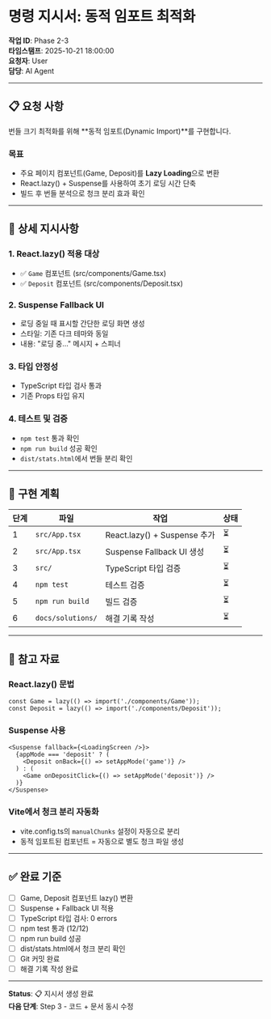 # 명령 지시서: 동적 임포트 최적화

**작업 ID**: Phase 2-3  
**타임스탬프**: 2025-10-21 18:00:00  
**요청자**: User  
**담당**: AI Agent

---

## 📋 요청 사항

번들 크기 최적화를 위해 **동적 임포트(Dynamic Import)**를 구현합니다.

### 목표
- 주요 페이지 컴포넌트(Game, Deposit)를 **Lazy Loading**으로 변환
- React.lazy() + Suspense를 사용하여 초기 로딩 시간 단축
- 빌드 후 번들 분석으로 청크 분리 효과 확인

---

## 🎯 상세 지시사항

### 1. React.lazy() 적용 대상
- ✅ `Game` 컴포넌트 (src/components/Game.tsx)
- ✅ `Deposit` 컴포넌트 (src/components/Deposit.tsx)

### 2. Suspense Fallback UI
- 로딩 중일 때 표시할 간단한 로딩 화면 생성
- 스타일: 기존 다크 테마와 동일
- 내용: "로딩 중..." 메시지 + 스피너

### 3. 타입 안정성
- TypeScript 타입 검사 통과
- 기존 Props 타입 유지

### 4. 테스트 및 검증
- `npm test` 통과 확인
- `npm run build` 성공 확인
- `dist/stats.html`에서 번들 분리 확인

---

## 📝 구현 계획

| 단계 | 파일 | 작업 | 상태 |
|------|------|------|------|
| 1 | `src/App.tsx` | React.lazy() + Suspense 추가 | ⏳ |
| 2 | `src/App.tsx` | Suspense Fallback UI 생성 | ⏳ |
| 3 | `src/` | TypeScript 타입 검증 | ⏳ |
| 4 | `npm test` | 테스트 검증 | ⏳ |
| 5 | `npm run build` | 빌드 검증 | ⏳ |
| 6 | `docs/solutions/` | 해결 기록 작성 | ⏳ |

---

## 📌 참고 자료

### React.lazy() 문법
```tsx
const Game = lazy(() => import('./components/Game'));
const Deposit = lazy(() => import('./components/Deposit'));
```

### Suspense 사용
```tsx
<Suspense fallback={<LoadingScreen />}>
  {appMode === 'deposit' ? (
    <Deposit onBack={() => setAppMode('game')} />
  ) : (
    <Game onDepositClick={() => setAppMode('deposit')} />
  )}
</Suspense>
```

### Vite에서 청크 분리 자동화
- vite.config.ts의 `manualChunks` 설정이 자동으로 분리
- 동적 임포트된 컴포넌트 = 자동으로 별도 청크 파일 생성

---

## ✅ 완료 기준

- [ ] Game, Deposit 컴포넌트 lazy() 변환
- [ ] Suspense + Fallback UI 적용
- [ ] TypeScript 타입 검사: 0 errors
- [ ] npm test 통과 (12/12)
- [ ] npm run build 성공
- [ ] dist/stats.html에서 청크 분리 확인
- [ ] Git 커밋 완료
- [ ] 해결 기록 작성 완료

---

**Status**: 📋 지시서 생성 완료  
**다음 단계**: Step 3 - 코드 + 문서 동시 수정
